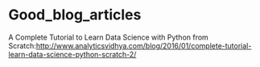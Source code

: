 # Good_blog_articles
A Complete Tutorial to Learn Data Science with Python from Scratch:http://www.analyticsvidhya.com/blog/2016/01/complete-tutorial-learn-data-science-python-scratch-2/



